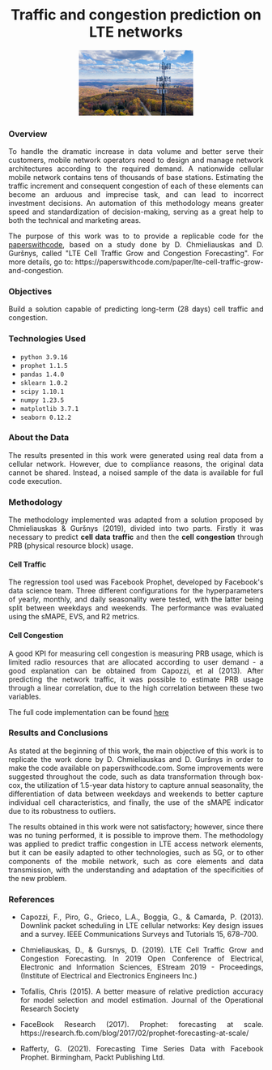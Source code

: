 <div align="center">
  <h1>Traffic and congestion prediction on LTE networks</h1>
</div>

<p align="center">
<img src="images\cellular-network.png" class="center" width="45%"/>
</p>

### Overview
<p align="justify">
To handle the dramatic increase in data volume and better serve their customers, mobile network operators need to design and manage network architectures according to the required demand.
A nationwide cellular mobile network contains tens of thousands of base stations. Estimating the traffic increment and consequent congestion of each of these elements can become an arduous and imprecise task, and can lead to incorrect investment decisions. An automation of this methodology means greater speed and standardization of decision-making, serving as a great help to both the technical and marketing areas.

<p align="justify">
The purpose of this work was to to provide a replicable code for the <a href="https://paperswithcode.com/">paperswithcode</a>, based on a study done by D. Chmieliauskas and D. Guršnys, called "LTE Cell Traffic Grow and Congestion Forecasting". For more details, go to: https://paperswithcode.com/paper/lte-cell-traffic-grow-and-congestion.

### Objectives
<p align="justify">
Build a solution capable of predicting long-term (28 days) cell traffic and congestion.

### Technologies Used
* `python 3.9.16`
* `prophet 1.1.5`
* `pandas 1.4.0`
* `sklearn 1.0.2`
* `scipy 1.10.1`
* `numpy 1.23.5`
* `matplotlib 3.7.1`
* `seaborn 0.12.2`

### About the Data
<p align="justify">
The results presented in this work were generated using real data from a cellular network. However, due to compliance reasons, the original data cannot be shared. Instead, a noised sample of the data is available for full code execution.

### Methodology
<p align="justify">
The methodology implemented was adapted from a solution proposed by Chmieliauskas & Guršnys (2019), divided into two parts. Firstly it was necessary to predict <b>cell data traffic</b> and then the <b>cell congestion</b> through PRB (physical resource block) usage.

#### Cell Traffic
<p align="justify">
The regression tool used was Facebook Prophet, developed by Facebook's data science team. Three different configurations for the hyperparameters of yearly, monthly, and daily seasonality were tested, with the latter being split between weekdays and weekends. The performance was evaluated using the sMAPE, EVS, and R2 metrics.

#### Cell Congestion
<p align="justify">
A good KPI for measuring cell congestion is measuring PRB usage, which is limited radio resources that are allocated according to user demand - a good explanation can be obtained from Capozzi, et al (2013). After predicting the network traffic, it was possible to estimate PRB usage through a linear correlation, due to the high correlation between these two variables.

The full code implementation can be found [here](https://github.com/rdemarqui/traffic_prediction_and_congestion/blob/main/LTE_Cell_Traffic_Grow_and_Congestion_Forecasting.ipynb)

### Results and Conclusions
<p align="justify">
As stated at the beginning of this work, the main objective of this work is to replicate the work done by D. Chmieliauskas and D. Guršnys in order to make the code available on paperswithcode.com. Some improvements were suggested throughout the code, such as data transformation through box-cox, the utilization of 1.5-year data history to capture annual seasonality, the differentiation of data between weekdays and weekends to better capture individual cell characteristics, and finally, the use of the sMAPE indicator due to its robustness to outliers. 

<p align="justify">
The results obtained in this work were not satisfactory; however, since there was no tuning performed, it is possible to improve them. The methodology was applied to predict traffic congestion in LTE access network elements, but it can be easily adapted to other technologies, such as 5G, or to other components of the mobile network, such as core elements and data transmission, with the understanding and adaptation of the specificities of the new problem.

### References
* <p align="justify"> Capozzi, F., Piro, G., Grieco, L.A., Boggia, G., & Camarda, P. (2013). Downlink packet scheduling in LTE cellular networks: Key design issues and a survey. IEEE Communications Surveys and Tutorials 15, 678–700.
* <p align="justify"> Chmieliauskas, D., & Gursnys, D. (2019). LTE Cell Traffic Grow and Congestion Forecasting. In 2019 Open Conference of Electrical, Electronic and Information Sciences, EStream 2019 - Proceedings, (Institute of Electrical and Electronics Engineers Inc.)
* <p align="justify"> Tofallis, Chris (2015). A better measure of relative prediction accuracy for model selection and model estimation. Journal of the Operational Research Society
* <p align="justify"> FaceBook Research (2017). Prophet: forecasting at scale. https://research.fb.com/blog/2017/02/prophet-forecasting-at-scale/
* <p align="justify"> Rafferty, G. (2021). Forecasting Time Series Data with Facebook Prophet. Birmingham, Packt Publishing Ltd.
